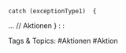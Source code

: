     catch (exceptionType1)  {
... // Aktionen
    }
    :
    :

   Tags & Topics:
   #Aktionen
   #Aktion